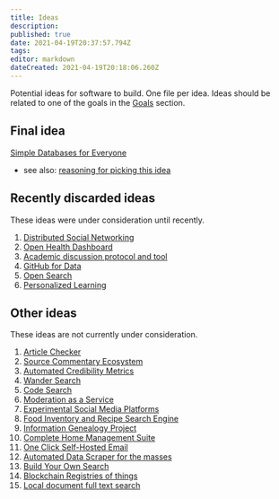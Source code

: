 ```yaml
---
title: Ideas
description: 
published: true
date: 2021-04-19T20:37:57.794Z
tags: 
editor: markdown
dateCreated: 2021-04-19T20:18:06.260Z
---
```


Potential ideas for software to build. One file per idea. Ideas should be
related to one of the goals in the [Goals](../goals/) section.

## Final idea
[Simple Databases for Everyone](dabble.md)  
* see also: [reasoning for picking this idea](2021-02-18.md)

## Recently discarded ideas

These ideas were under consideration until recently.
1. [Distributed Social Networking](distributed-social.md)
1. [Open Health Dashboard](open-health-dashboard.md)
1. [Academic discussion protocol and tool](academic-discussion-online.md)
1. [GitHub for Data](github-for-data.md)
1. [Open Search](open-search.md)
1. [Personalized Learning](personalized-learning.md)

## Other ideas

These ideas are not currently under consideration.

1. [Article Checker](article-checker.md)
1. [Source Commentary Ecosystem](source-commentary-ecosystem.md)
1. [Automated Credibility Metrics](automated-credibility-metrics.md)
1. [Wander Search](direction-search.md)
1. [Code Search](code-search.md)
1. [Moderation as a Service](moderation-service.md)
1. [Experimental Social Media Platforms](social-media-experiments.md)
1. [Food Inventory and Recipe Search Engine](recipe-search.md)
1. [Information Genealogy Project](info-genealogy.md)
1. [Complete Home Management Suite](home-management.md)
1. [One Click Self-Hosted Email](self-hosted-email.md)
1. [Automated Data Scraper for the masses](auto-data-scraper.md)
1. [Build Your Own Search](build-your-own-search.md)
1. [Blockchain Registries of things](blockchain-registries.md)
1. [Local document full text search](local-doc-search.md)